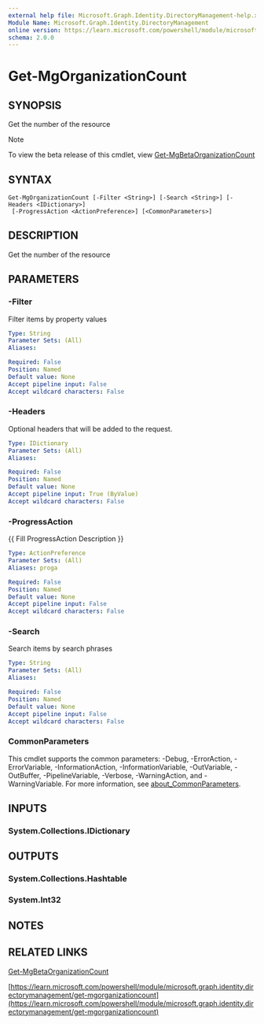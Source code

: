 ```yaml
---
external help file: Microsoft.Graph.Identity.DirectoryManagement-help.xml
Module Name: Microsoft.Graph.Identity.DirectoryManagement
online version: https://learn.microsoft.com/powershell/module/microsoft.graph.identity.directorymanagement/get-mgorganizationcount
schema: 2.0.0
---
```


# Get-MgOrganizationCount

## SYNOPSIS
Get the number of the resource

> [!NOTE]
> To view the beta release of this cmdlet, view [Get-MgBetaOrganizationCount](/powershell/module/Microsoft.Graph.Beta.Identity.DirectoryManagement/Get-MgBetaOrganizationCount?view=graph-powershell-beta)

## SYNTAX

```
Get-MgOrganizationCount [-Filter <String>] [-Search <String>] [-Headers <IDictionary>]
 [-ProgressAction <ActionPreference>] [<CommonParameters>]
```

## DESCRIPTION
Get the number of the resource

## PARAMETERS

### -Filter
Filter items by property values

```yaml
Type: String
Parameter Sets: (All)
Aliases:

Required: False
Position: Named
Default value: None
Accept pipeline input: False
Accept wildcard characters: False
```

### -Headers
Optional headers that will be added to the request.

```yaml
Type: IDictionary
Parameter Sets: (All)
Aliases:

Required: False
Position: Named
Default value: None
Accept pipeline input: True (ByValue)
Accept wildcard characters: False
```

### -ProgressAction
{{ Fill ProgressAction Description }}

```yaml
Type: ActionPreference
Parameter Sets: (All)
Aliases: proga

Required: False
Position: Named
Default value: None
Accept pipeline input: False
Accept wildcard characters: False
```

### -Search
Search items by search phrases

```yaml
Type: String
Parameter Sets: (All)
Aliases:

Required: False
Position: Named
Default value: None
Accept pipeline input: False
Accept wildcard characters: False
```

### CommonParameters
This cmdlet supports the common parameters: -Debug, -ErrorAction, -ErrorVariable, -InformationAction, -InformationVariable, -OutVariable, -OutBuffer, -PipelineVariable, -Verbose, -WarningAction, and -WarningVariable. For more information, see [about_CommonParameters](http://go.microsoft.com/fwlink/?LinkID=113216).

## INPUTS

### System.Collections.IDictionary
## OUTPUTS

### System.Collections.Hashtable
### System.Int32
## NOTES

## RELATED LINKS
[Get-MgBetaOrganizationCount](/powershell/module/Microsoft.Graph.Beta.Identity.DirectoryManagement/Get-MgBetaOrganizationCount?view=graph-powershell-beta)

[https://learn.microsoft.com/powershell/module/microsoft.graph.identity.directorymanagement/get-mgorganizationcount](https://learn.microsoft.com/powershell/module/microsoft.graph.identity.directorymanagement/get-mgorganizationcount)





